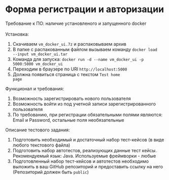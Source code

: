 # Форма регистрации и авторизации
Требование к ПО: наличие установленого и запущенного docker<br><br>
Установка: 
1. Скачиваем <code>vm_docker_ui.7z</code> и распаковываем архив
3. В папке с распакованным файлом вызываем команду <code>docker load --input vm_docker_ui.tar</code>
4. Команда для запуска: <code>docker run -d --name vm_docker_ui -p 5000:5000 vm_docker_ui</code>
5. Переходим в браузере по URl <code>http://localhost:5000</code>
6. Должна появиться страница с текстом <code>Test home page</code><br>


Функционал и требования:<br>
1. Возможность зарегистрировать нового пользователя
2. Возможность войти из под учетной записи зарегистрированного пользователя
3. По требованию, при регистрации обязательными полями являются: Email и Password, остальные поля необязательные<br>


Описание тестового задания:
1. Подготовить необходимый и достаточный набор тест-кейсов (в виде любого текстового файла)
2. Подготовить набор автотестов, реализующих данные тест кейсы. Рекомендуемый язык: Java. Используемые фреймворки - любые
3. Подготовленный набор тест-кейсов и автотестов необходимо выложить в ваш GitHub репозиторий и предоставить ссылку на него (Репозиторий должен быть <code>public</code>)
